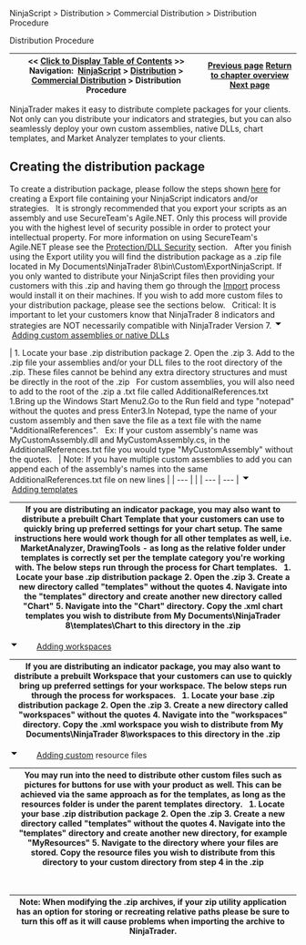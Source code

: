 ﻿
NinjaScript > Distribution > Commercial Distribution > Distribution Procedure

Distribution Procedure

| << [Click to Display Table of Contents](distribution_procedure.md) >> **Navigation:**     [NinjaScript](ninjascript-1.md) > [Distribution](distribution-1.md) > [Commercial Distribution](commercial_distribution-1.md) > Distribution Procedure | [Previous page](best_practices-1.md) [Return to chapter overview](commercial_distribution-1.md) [Next page](editor-1.md) |
| --- | --- |
NinjaTrader makes it easy to distribute complete packages for your clients. Not only can you distribute your indicators and strategies, but you can also seamlessly deploy your own custom assemblies, native DLLs, chart templates, and Market Analyzer templates to your clients.

## Creating the distribution package
To create a distribution package, please follow the steps shown [here](export-1.md) for creating a Export file containing your NinjaScript indicators and/or strategies.
 
It is strongly recommended that you export your scripts as an assembly and use SecureTeam's Agile.NET. Only this process will provide you with the highest level of security possible in order to protect your intellectual property. For more information on using SecureTeam's Agile.NET please see the [Protection/DLL Security](export-1.md) section.
 
After you finish using the Export utility you will find the distribution package as a .zip file located in My Documents\\NinjaTrader 8\\bin\\Custom\\ExportNinjaScript. If you only wanted to distribute your NinjaScript files then providing your customers with this .zip and having them go through the [Import](import-1.md) process would install it on their machines. If you wish to add more custom files to your distribution package, please see the sections below.
 
Critical: It is important to let your customers know that NinjaTrader 8 indicators and strategies are NOT necessarily compatible with NinjaTrader Version 7.
![tog_minus](tog_minus-1.gif)        [Adding custom assemblies or native DLLs](javascript:HMToggle('toggle','AddingCustomAssembliesOrNativeDlls','AddingCustomAssembliesOrNativeDlls_ICON'))

| 1. Locate your base .zip distribution package 2. Open the .zip 3. Add to the .zip file your assemblies and/or your DLL files to the root directory of the .zip. These files cannot be behind any extra directory structures and must be directly in the root of the .zip   For custom assemblies, you will also need to add to the root of the .zip a .txt file called AdditionalReferences.txt   1.Bring up the Windows Start Menu2.Go to the Run field and type "notepad" without the quotes and press Enter3.In Notepad, type the name of your custom assembly and then save the file as a text file with the name "AdditionalReferences".   Ex: If your custom assembly's name was MyCustomAssembly.dll and MyCustomAssembly.cs, in the AdditionalReferences.txt file you would type "MyCustomAssembly" without the quotes.    | Note: If you have multiple custom assemblies to add you can append each of the assembly's names into the same AdditionalReferences.txt file on new lines | | --- | |
| --- | --- |
![tog_minus](tog_minus-1.gif)        [Adding templates](javascript:HMToggle('toggle','AddingChartTemplates','AddingChartTemplates_ICON'))

| If you are distributing an indicator package, you may also want to distribute a prebuilt Chart Template that your customers can use to quickly bring up preferred settings for your chart setup. The same instructions here would work though for all other templates as well, i.e. MarketAnalyzer, DrawingTools - as long as the relative folder under templates is correctly set per the template category you're working with. The below steps run through the process for Chart templates.   1. Locate your base .zip distribution package 2. Open the .zip 3. Create a new directory called "templates" without the quotes 4. Navigate into the "templates" directory and create another new directory called "Chart" 5. Navigate into the "Chart" directory. Copy the .xml chart templates you wish to distribute from My Documents\\NinjaTrader 8\\templates\\Chart to this directory in the .zip |
| --- |
![tog_minus](tog_minus-1.gif)        [Adding workspaces](javascript:HMToggle('toggle','AddingWorkspaces','AddingWorkspaces_ICON'))

| If you are distributing an indicator package, you may also want to distribute a prebuilt Workspace that your customers can use to quickly bring up preferred settings for your workspace. The below steps run through the process for workspaces.   1. Locate your base .zip distribution package 2. Open the .zip 3. Create a new directory called "workspaces" without the quotes 4. Navigate into the "workspaces" directory. Copy the .xml workspace you wish to distribute from My Documents\\NinjaTrader 8\\workspaces to this directory in the .zip |
| --- |
![tog_minus](tog_minus-1.gif)        [Adding custom](javascript:HMToggle('toggle','AddingMarketAnalyzerTemplates','AddingMarketAnalyzerTemplates_ICON')) resource files

| You may run into the need to distribute other custom files such as pictures for buttons for use with your product as well. This can be achieved via the same approach as for the templates, as long as the resources folder is under the parent templates directory.   1. Locate your base .zip distribution package 2. Open the .zip 3. Create a new directory called "templates" without the quotes 4. Navigate into the "templates" directory and create another new directory, for example "MyResources" 5. Navigate to the directory where your files are stored. Copy the resource files you wish to distribute from this directory to your custom directory from step 4 in the .zip |
| --- |
 

| Note: When modifying the .zip archives, if your zip utility application has an option for storing or recreating relative paths please be sure to turn this off as it will cause problems when importing the archive to NinjaTrader. |
| --- |

